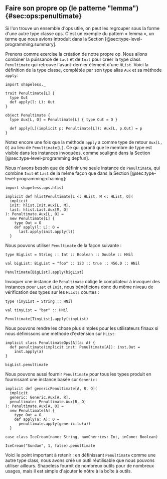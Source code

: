 ## Faire son propre op (le patterne "lemma") {#sec:ops:penultimate}

Si l'on trouve un ensemble d'ops utile, on peut les
regrouper sous la forme d'une autre type classe ops.
C'est un exemple du pattern « lemma », un terme que nous avions
introduit dans la Section [@sec:type-level-programming:summary].

Prenons comme exercise la création de notre propre op.
Nous allons combiner la puissance de `Last` et de `Init` pour créer
la type class `Penultimate` qui retrouve l'avant-dernier élément d'une `HList`.
Voici la définition de la type classe,
complétée par son type alias `Aux` et sa méthode `apply`:


```tut:book:silent
import shapeless._

trait Penultimate[L] {
  type Out
  def apply(l: L): Out
}

object Penultimate {
  type Aux[L, O] = Penultimate[L] { type Out = O }

  def apply[L](implicit p: Penultimate[L]): Aux[L, p.Out] = p
}
```

Notez encore une fois que la méthode `apply` 
a comme type de retour `Aux[L, O]` au lieu de `Penultimate[L]`.
Ce qui garanti que le membre de type est visible dans les instances invoquées, 
comme souligné dans la Section [@sec:type-level-programming:depfun].

Nous n'avons besoin que de définir une seule instance de `Penultimate`,
qui combine `Init` et `Last` de la même façon
que dans la Section [@sec:type-level-programming:chaining]:


```tut:book:silent
import shapeless.ops.hlist

implicit def hlistPenultimate[L <: HList, M <: HList, O](
  implicit
  init: hlist.Init.Aux[L, M],
  last: hlist.Last.Aux[M, O]
): Penultimate.Aux[L, O] =
  new Penultimate[L] {
    type Out = O
    def apply(l: L): O =
      last.apply(init.apply(l))
  }
```

Nous pouvons utiliser `Penultimate` de la façon suivante :

```tut:book:silent
type BigList = String :: Int :: Boolean :: Double :: HNil

val bigList: BigList = "foo" :: 123 :: true :: 456.0 :: HNil
```

```tut:book
Penultimate[BigList].apply(bigList)
```


Invoquer une instance de `Penultimate` oblige le compilateur à invoquer des instances pour `Last` et `Init`,
nous bénéficions donc du même niveau de vérification des types sur les `HLists` courtes :

```tut:book:silent
type TinyList = String :: HNil

val tinyList = "bar" :: HNil
```

```tut:book:fail
Penultimate[TinyList].apply(tinyList)
```

Nous pouvons rendre les chose plus simples pour les utilisateurs finaux si nous définissons 
une méthode d'extension sur `HList`:

```tut:book:silent
implicit class PenultimateOps[A](a: A) {
  def penultimate(implicit inst: Penultimate[A]): inst.Out =
    inst.apply(a)
}
```

```tut:book
bigList.penultimate
```

Nous pouvons aussi fournir `Penultimate` pour tous les types produit
en fournissant une instance basée sur `Generic` :

```tut:book:silent
implicit def genericPenultimate[A, R, O](
  implicit
  generic: Generic.Aux[A, R],
  penultimate: Penultimate.Aux[R, O]
): Penultimate.Aux[A, O] =
  new Penultimate[A] {
    type Out = O
    def apply(a: A): O =
      penultimate.apply(generic.to(a))
  }

case class IceCream(name: String, numCherries: Int, inCone: Boolean)
```

```tut:book
IceCream("Sundae", 1, false).penultimate
```

Voici le point important à retenir :
en définissant `Penultimate` comme une autre type class,
nous avons créé un outil réutilisable que nous pouvons utiliser ailleurs.
Shapeless fournit de nombreux outils pour de nombreux usages,
mais il est simple d'ajouter le nôtre à la boîte à outils.
